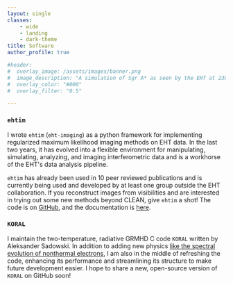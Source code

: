 ```yaml
---
layout: single
classes:
    - wide
    - landing
    - dark-theme
title: Software
author_profile: true

#header:
#  overlay_image: /assets/images/banner.png
#  image_description: "A simulation of Sgr A* as seen by the EHT at 230 GHz" 
#  overlay_color: "#000"
#  overlay_filter: "0.5"

---
```

### `ehtim`

I wrote `ehtim`  (`eht-imaging`) as a python framework for implementing regularized maximum likelihood imaging methods on EHT data. In the last two years, it has evolved into a flexible environment for manipulating, simulating, analyzing, and imaging interferometric data and is a workhorse of the EHT's data analysis pipeline.

`ehtim` has already been used in 10 peer reviewed publications and is currently being used and developed by at least one group outside the EHT collaboration. If you reconstruct images from visibilities and are interested in trying out some new methods beyond CLEAN, give `ehtim` a shot! The code is on [GitHub](https://github.com/achael/eht-imaging), and the documentation is [here](https://achael.github.io/eht-imaging/).

### `KORAL`

I maintain the two-temperature, radiative GRMHD C code `KORAL` written by Aleksander Sadowski. In addition to adding new physics [like the spectral evolution of nonthermal electrons](https://arxiv.org/abs/1704.05092), I am also in the middle of refreshing the code, enhancing its performance and streamlining its structure to make future development easier. I hope to share a new, open-source version of `KORAL` on GitHub soon!
